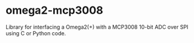 # omega2-mcp3008
Library for interfacing a Omega2(+) with a MCP3008 10-bit ADC over SPI using C or Python code.
